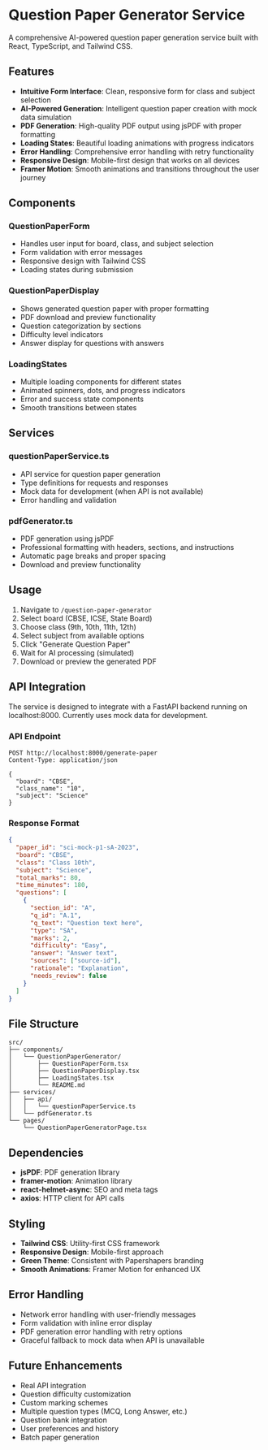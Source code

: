 # Question Paper Generator Service

A comprehensive AI-powered question paper generation service built with React, TypeScript, and Tailwind CSS.

## Features

- **Intuitive Form Interface**: Clean, responsive form for class and subject selection
- **AI-Powered Generation**: Intelligent question paper creation with mock data simulation
- **PDF Generation**: High-quality PDF output using jsPDF with proper formatting
- **Loading States**: Beautiful loading animations with progress indicators
- **Error Handling**: Comprehensive error handling with retry functionality
- **Responsive Design**: Mobile-first design that works on all devices
- **Framer Motion**: Smooth animations and transitions throughout the user journey

## Components

### QuestionPaperForm

- Handles user input for board, class, and subject selection
- Form validation with error messages
- Responsive design with Tailwind CSS
- Loading states during submission

### QuestionPaperDisplay

- Shows generated question paper with proper formatting
- PDF download and preview functionality
- Question categorization by sections
- Difficulty level indicators
- Answer display for questions with answers

### LoadingStates

- Multiple loading components for different states
- Animated spinners, dots, and progress indicators
- Error and success state components
- Smooth transitions between states

## Services

### questionPaperService.ts

- API service for question paper generation
- Type definitions for requests and responses
- Mock data for development (when API is not available)
- Error handling and validation

### pdfGenerator.ts

- PDF generation using jsPDF
- Professional formatting with headers, sections, and instructions
- Automatic page breaks and proper spacing
- Download and preview functionality

## Usage

1. Navigate to `/question-paper-generator`
2. Select board (CBSE, ICSE, State Board)
3. Choose class (9th, 10th, 11th, 12th)
4. Select subject from available options
5. Click "Generate Question Paper"
6. Wait for AI processing (simulated)
7. Download or preview the generated PDF

## API Integration

The service is designed to integrate with a FastAPI backend running on localhost:8000. Currently uses mock data for development.

### API Endpoint

```
POST http://localhost:8000/generate-paper
Content-Type: application/json

{
  "board": "CBSE",
  "class_name": "10",
  "subject": "Science"
}
```

### Response Format

```json
{
  "paper_id": "sci-mock-p1-sA-2023",
  "board": "CBSE",
  "class": "Class 10th",
  "subject": "Science",
  "total_marks": 80,
  "time_minutes": 180,
  "questions": [
    {
      "section_id": "A",
      "q_id": "A.1",
      "q_text": "Question text here",
      "type": "SA",
      "marks": 2,
      "difficulty": "Easy",
      "answer": "Answer text",
      "sources": ["source-id"],
      "rationale": "Explanation",
      "needs_review": false
    }
  ]
}
```

## File Structure

```
src/
├── components/
│   └── QuestionPaperGenerator/
│       ├── QuestionPaperForm.tsx
│       ├── QuestionPaperDisplay.tsx
│       ├── LoadingStates.tsx
│       └── README.md
├── services/
│   ├── api/
│   │   └── questionPaperService.ts
│   └── pdfGenerator.ts
└── pages/
    └── QuestionPaperGeneratorPage.tsx
```

## Dependencies

- **jsPDF**: PDF generation library
- **framer-motion**: Animation library
- **react-helmet-async**: SEO and meta tags
- **axios**: HTTP client for API calls

## Styling

- **Tailwind CSS**: Utility-first CSS framework
- **Responsive Design**: Mobile-first approach
- **Green Theme**: Consistent with Papershapers branding
- **Smooth Animations**: Framer Motion for enhanced UX

## Error Handling

- Network error handling with user-friendly messages
- Form validation with inline error display
- PDF generation error handling with retry options
- Graceful fallback to mock data when API is unavailable

## Future Enhancements

- Real API integration
- Question difficulty customization
- Custom marking schemes
- Multiple question types (MCQ, Long Answer, etc.)
- Question bank integration
- User preferences and history
- Batch paper generation
